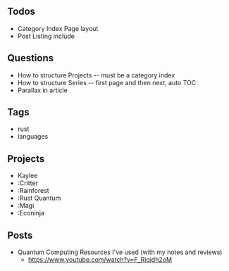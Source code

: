 ## Todos
- Category Index Page layout
- Post Listing include

## Questions
- How to structure Projects -- must be a category index
- How to structure Series -- first page and then next, auto TOC
- Parallax in article

## Tags
- rust
- languages

## Projects
- Kaylee
- :Critter
- :Rainforest
- :Rust Quantum
- :Magi
- :Econinja

## Posts
- Quantum Computing Resources I've used (with my notes and reviews)
  - https://www.youtube.com/watch?v=F_Riqjdh2oM
